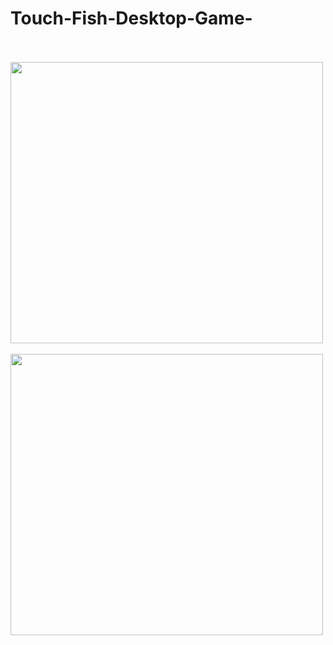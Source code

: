 # Touch-Fish-Desktop-Game-
</br>
</br>
<img src="Touch-Fish-Desktp-Game/img/img_2.jpg" width=500 height=450>
</br>
</br>
<img src="Sudoku Game/img/img_1.jpg" width=500 height=450>
